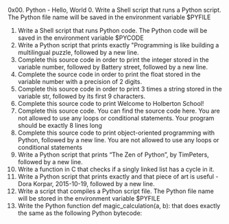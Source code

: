 0x00. Python - Hello, World
0. Write a Shell script that runs a Python script. The Python file name will be saved in the environment variable $PYFILE
1. Write a Shell script that runs Python code. The Python code will be saved in the environment variable $PYCODE
2. Write a Python script that prints exactly "Programming is like building a multilingual puzzle, followed by a new line.
3. Complete this source code in order to print the integer stored in the variable number, followed by Battery street, followed by a new line.
4. Complete the source code in order to print the float stored in the variable number with a precision of 2 digits.
5. Complete this source code in order to print 3 times a string stored in the variable str, followed by its first 9 characters.
6. Complete this source code to print Welcome to Holberton School!
7. Complete this source code. You can find the source code here. You are not allowed to use any loops or conditional statements. Your program should be exactly 8 lines long
8. Complete this source code to print object-oriented programming with Python, followed by a new line. You are not allowed to use any loops or conditional statements
9. Write a Python script that prints “The Zen of Python”, by TimPeters, followed by a new line.
10. Write a function in C that checks if a singly linked list has a cycle in it.
11. Write a Python script that prints exactly and that piece of art is useful - Dora Korpar, 2015-10-19, followed by a new line.
12. Write a script that compiles a Python script file. The Python file name will be stored in the environment variable $PYFILE
13. Write the Python function def magic_calculation(a, b): that does exactly the same as the following Python bytecode:
